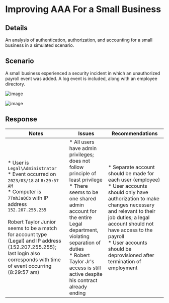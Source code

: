 <h1>Improving AAA For a Small Business</h1>
<h2>Details</h2>
An analysis of authentication, authorization, and accounting for a small business in a simulated scenario.

<h2>Scenario</h2>
A small business experienced a security incident in which an unauthorized payroll event was added. A log event is included, along with an employee directory.

![image](https://github.com/user-attachments/assets/c9f6e9bb-2a64-4a41-84bc-d1669fc1702c)

![image](https://github.com/user-attachments/assets/33b0b6f4-3403-4688-93c2-904f6f71c5ae)

<h2>Response</h2>

|Notes|Issues|Recommendations|
|---|---|---|
|* User is `Legal\Administrator` <br /> * Event occurred on `2023/03/18` at `8:29:57 AM` <br /> * Computer is `7TmhJaQCb` with IP address `152.207.255.255` <br /> <br /> Robert Taylor Junior seems to be a match for account type (Legal) and IP address (152.207.255.255); last login also corresponds with time of event occurring (8:29:57 am) | * All users have admin privileges; does not follow principle of least privilege <br /> * There seems to be one shared admin account for the entire Legal department, violating separation of duties <br /> * Robert Taylor Jr's access is still active despite his contract already ending | * Separate account should be made for each user (employee) <br /> * User accounts should only have authorization to make changes necessary and relevant to their job duties; a legal account should not have access to the payroll <br /> * User accounts should be deprovisioned after termination of employment | 
